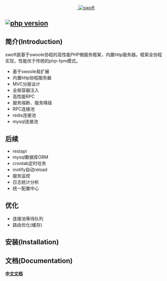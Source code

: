 <p align="center">
    <a href="https://github.com/stelin/swoft" target="_blank">
        <img src="http://www.stelin.me/assets/img/swoft.png" alt="swoft" />
    </a>
</p>


[![php version](https://img.shields.io/badge/php-7.0-blue.svg)](http://php.net/)
------------


简介(Introduction)
------------
swoft是基于swoole协程的高性能PHP微服务框架，内置http服务器。框架全协程实现，性能优于传统的php-fpm模式。

- 基于swoole易扩展
- 内置http协程服务器
- MVC分层设计
- 全局容器注入
- 高性能RPC
- 服务熔断、服务降级
- RPC连接池
- redis连接池
- mysql连接池



后续
------------

- restapi
- mysql数据库ORM
- crontab定时任务
- inotify自动reload
- 服务监控
- 日志统计分析
- 统一配置中心

优化
------------

- 连接池等待队列
- 路由优化(缓存)


安装(Installation)
------------


文档(Documentation)
-------------
[**中文文档**](https://stelin.gitbooks.io/swoft)
